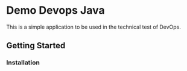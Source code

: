 # Demo Devops Java

This is a simple application to be used in the technical test of DevOps.

## Getting Started

### Installation
